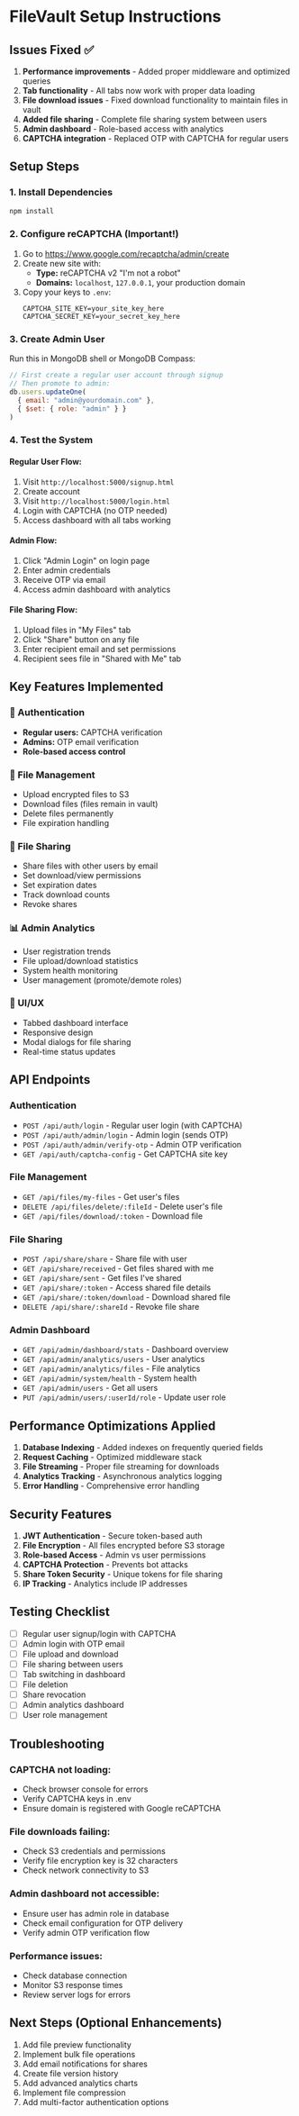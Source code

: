 # FileVault Setup Instructions

## Issues Fixed ✅

1. **Performance improvements** - Added proper middleware and optimized queries
2. **Tab functionality** - All tabs now work with proper data loading
3. **File download issues** - Fixed download functionality to maintain files in vault
4. **Added file sharing** - Complete file sharing system between users
5. **Admin dashboard** - Role-based access with analytics
6. **CAPTCHA integration** - Replaced OTP with CAPTCHA for regular users

## Setup Steps

### 1. Install Dependencies
```bash
npm install
```

### 2. Configure reCAPTCHA (Important!)
1. Go to https://www.google.com/recaptcha/admin/create
2. Create new site with:
   - **Type:** reCAPTCHA v2 "I'm not a robot"
   - **Domains:** `localhost`, `127.0.0.1`, your production domain
3. Copy your keys to `.env`:
   ```
   CAPTCHA_SITE_KEY=your_site_key_here
   CAPTCHA_SECRET_KEY=your_secret_key_here
   ```

### 3. Create Admin User
Run this in MongoDB shell or MongoDB Compass:
```javascript
// First create a regular user account through signup
// Then promote to admin:
db.users.updateOne(
  { email: "admin@yourdomain.com" },
  { $set: { role: "admin" } }
)
```

### 4. Test the System

#### Regular User Flow:
1. Visit `http://localhost:5000/signup.html`
2. Create account
3. Visit `http://localhost:5000/login.html`
4. Login with CAPTCHA (no OTP needed)
5. Access dashboard with all tabs working

#### Admin Flow:
1. Click "Admin Login" on login page
2. Enter admin credentials
3. Receive OTP via email
4. Access admin dashboard with analytics

#### File Sharing Flow:
1. Upload files in "My Files" tab
2. Click "Share" button on any file
3. Enter recipient email and set permissions
4. Recipient sees file in "Shared with Me" tab

## Key Features Implemented

### 🔐 Authentication
- **Regular users:** CAPTCHA verification
- **Admins:** OTP email verification
- **Role-based access control**

### 📁 File Management
- Upload encrypted files to S3
- Download files (files remain in vault)
- Delete files permanently
- File expiration handling

### 🤝 File Sharing
- Share files with other users by email
- Set download/view permissions
- Set expiration dates
- Track download counts
- Revoke shares

### 📊 Admin Analytics
- User registration trends
- File upload/download statistics
- System health monitoring
- User management (promote/demote roles)

### 🎨 UI/UX
- Tabbed dashboard interface
- Responsive design
- Modal dialogs for file sharing
- Real-time status updates

## API Endpoints

### Authentication
- `POST /api/auth/login` - Regular user login (with CAPTCHA)
- `POST /api/auth/admin/login` - Admin login (sends OTP)
- `POST /api/auth/admin/verify-otp` - Admin OTP verification
- `GET /api/auth/captcha-config` - Get CAPTCHA site key

### File Management
- `GET /api/files/my-files` - Get user's files
- `DELETE /api/files/delete/:fileId` - Delete user's file
- `GET /api/files/download/:token` - Download file

### File Sharing
- `POST /api/share/share` - Share file with user
- `GET /api/share/received` - Get files shared with me
- `GET /api/share/sent` - Get files I've shared
- `GET /api/share/:token` - Access shared file details
- `GET /api/share/:token/download` - Download shared file
- `DELETE /api/share/:shareId` - Revoke file share

### Admin Dashboard
- `GET /api/admin/dashboard/stats` - Dashboard overview
- `GET /api/admin/analytics/users` - User analytics
- `GET /api/admin/analytics/files` - File analytics
- `GET /api/admin/system/health` - System health
- `GET /api/admin/users` - Get all users
- `PUT /api/admin/users/:userId/role` - Update user role

## Performance Optimizations Applied

1. **Database Indexing** - Added indexes on frequently queried fields
2. **Request Caching** - Optimized middleware stack
3. **File Streaming** - Proper file streaming for downloads
4. **Analytics Tracking** - Asynchronous analytics logging
5. **Error Handling** - Comprehensive error handling

## Security Features

1. **JWT Authentication** - Secure token-based auth
2. **File Encryption** - All files encrypted before S3 storage
3. **Role-based Access** - Admin vs user permissions
4. **CAPTCHA Protection** - Prevents bot attacks
5. **Share Token Security** - Unique tokens for file sharing
6. **IP Tracking** - Analytics include IP addresses

## Testing Checklist

- [ ] Regular user signup/login with CAPTCHA
- [ ] Admin login with OTP email
- [ ] File upload and download
- [ ] File sharing between users
- [ ] Tab switching in dashboard
- [ ] File deletion
- [ ] Share revocation
- [ ] Admin analytics dashboard
- [ ] User role management

## Troubleshooting

### CAPTCHA not loading:
- Check browser console for errors
- Verify CAPTCHA keys in .env
- Ensure domain is registered with Google reCAPTCHA

### File downloads failing:
- Check S3 credentials and permissions
- Verify file encryption key is 32 characters
- Check network connectivity to S3

### Admin dashboard not accessible:
- Ensure user has admin role in database
- Check email configuration for OTP delivery
- Verify admin OTP verification flow

### Performance issues:
- Check database connection
- Monitor S3 response times
- Review server logs for errors

## Next Steps (Optional Enhancements)

1. Add file preview functionality
2. Implement bulk file operations
3. Add email notifications for shares
4. Create file version history
5. Add advanced analytics charts
6. Implement file compression
7. Add multi-factor authentication options